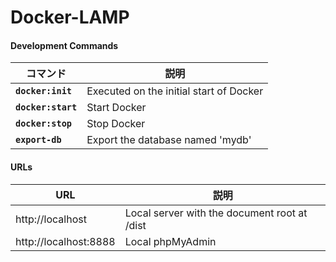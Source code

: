 # Docker-LAMP

#### Development Commands

| コマンド           | 説明                                   |
| ------------------ | -------------------------------------- |
| **`docker:init`**  | Executed on the initial start of Docker                  |
| **`docker:start`** | Start Docker                   |
| **`docker:stop`**  | Stop Docker                            |
| **`export-db`**    | Export the database named 'mydb' |


#### URLs
| URL                   | 説明                                                  |
| --------------------- | ----------------------------------------------------- |
| http://localhost      | Local server with the document root at /dist |
| http://localhost:8888 | Local phpMyAdmin  |

